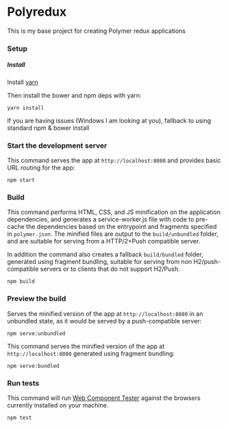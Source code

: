 # Polyredux

This is my base project for creating Polymer redux applications

### Setup

##### Install

Install [yarn](https://yarnpkg.com/)

Then install the bower and npm deps with yarn:

    yarn install

If you are having issues (Windows I am looking at you),
fallback to using standard npm & bower install

### Start the development server

This command serves the app at `http://localhost:8080` and provides basic URL
routing for the app:

    npm start

### Build

This command performs HTML, CSS, and JS minification on the application
dependencies, and generates a service-worker.js file with code to pre-cache the
dependencies based on the entrypoint and fragments specified in `polymer.json`.
The minified files are output to the `build/unbundled` folder, and are suitable
for serving from a HTTP/2+Push compatible server.

In addition the command also creates a fallback `build/bundled` folder,
generated using fragment bundling, suitable for serving from non
H2/push-compatible servers or to clients that do not support H2/Push.

    npm build

### Preview the build

Serves the minified version of the app at `http://localhost:8080`
in an unbundled state, as it would be served by a push-compatible server:

    npm serve:unbundled

This command serves the minified version of the app at `http://localhost:8080`
generated using fragment bundling:

    npm serve:bundled

### Run tests

This command will run
[Web Component Tester](https://github.com/Polymer/web-component-tester) against the
browsers currently installed on your machine.

    npm test
